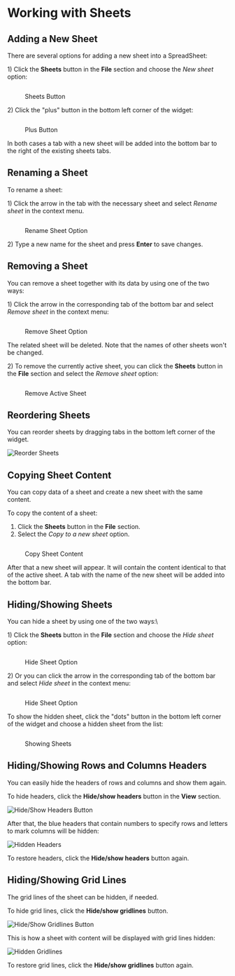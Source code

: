 # Working with Sheets

## Adding a New Sheet

There are several options for adding a new sheet into a SpreadSheet:

1\) Click the **Sheets** button in the **File** section and choose the _New sheet_ option:

<figure><img src=".gitbook/assets/sheets_menu.png" alt=""><figcaption><p>Sheets Button</p></figcaption></figure>

2\) Click the "plus" button in the bottom left corner of the widget:

<figure><img src=".gitbook/assets/sheets_plus_button.png" alt=""><figcaption><p>Plus Button</p></figcaption></figure>

In both cases a tab with a new sheet will be added into the bottom bar to the right of the existing sheets tabs.

## Renaming a Sheet

To rename a sheet:

1\) Click the arrow in the tab with the necessary sheet and select _Rename sheet_ in the context menu.

<figure><img src=".gitbook/assets/rename_sheet.png" alt=""><figcaption><p>Rename Sheet Option</p></figcaption></figure>

2\) Type a new name for the sheet and press **Enter** to save changes.

## Removing a Sheet

You can remove a sheet together with its data by using one of the two ways:

1\) Click the arrow in the corresponding tab of the bottom bar and select _Remove sheet_ in the context menu:

<figure><img src=".gitbook/assets/remove_sheet.png" alt=""><figcaption><p>Remove Sheet Option</p></figcaption></figure>

The related sheet will be deleted. Note that the names of other sheets won't be changed.

2\) To remove the currently active sheet, you can click the **Sheets** button in the **File** section and select the _Remove sheet_ option:

<figure><img src=".gitbook/assets/sheets_remove_sheet.png" alt=""><figcaption><p>Remove Active Sheet</p></figcaption></figure>

## Reordering Sheets

You can reorder sheets by dragging tabs in the bottom left corner of the widget.

![Reorder Sheets](.gitbook/assets/reorder\_sheet.gif)

## Copying Sheet Content

You can copy data of a sheet and create a new sheet with the same content.

To copy the content of a sheet:

1. Click the **Sheets** button in the **File** section.
2. Select the _Copy to a new sheet_ option.

<figure><img src=".gitbook/assets/sheets_copy_to_a_new_sheet.png" alt=""><figcaption><p>Copy Sheet Content</p></figcaption></figure>

After that a new sheet will appear. It will contain the content identical to that of the active sheet. A tab with the name of the new sheet will be added into the bottom bar.

## Hiding/Showing Sheets

You can hide a sheet by using one of the two ways:\


1\) Click the **Sheets** button in the **File** section and choose the _Hide sheet_ option:

<figure><img src=".gitbook/assets/sheets_hide_sheet.png" alt=""><figcaption><p>Hide Sheet Option</p></figcaption></figure>

2\) Or you can click the arrow in the corresponding tab of the bottom bar and select _Hide sheet_ in the context menu:

<figure><img src=".gitbook/assets/hide_sheet.png" alt=""><figcaption><p>Hide Sheet Option</p></figcaption></figure>

To show the hidden sheet, click the "dots" button in the bottom left corner of the widget and choose a hidden sheet from the list:

<figure><img src=".gitbook/assets/show_sheet.png" alt=""><figcaption><p>Showing Sheets</p></figcaption></figure>

## Hiding/Showing Rows and Columns Headers

You can easily hide the headers of rows and columns and show them again.

To hide headers, click the **Hide/show headers** button in the **View** section.

![Hide/Show Headers Button](.gitbook/assets/hide\_show\_headers\_button.png)

After that, the blue headers that contain numbers to specify rows and letters to mark columns will be hidden:

![Hidden Headers](.gitbook/assets/hidden\_headers.png)

To restore headers, click the **Hide/show headers** button again.

## Hiding/Showing Grid Lines

The grid lines of the sheet can be hidden, if needed.

To hide grid lines, click the **Hide/show gridlines** button.

![Hide/Show Gridlines Button](.gitbook/assets/hide\_show\_gridlines\_button.png)

This is how a sheet with content will be displayed with grid lines hidden:

![Hidden Gridlines](.gitbook/assets/hidden\_gridlines.png)

To restore grid lines, click the **Hide/show gridlines** button again.
